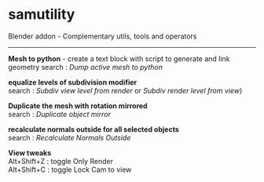 # samutility
Blender addon - Complementary utils, tools and operators

---

**Mesh to python** - create a text block with script to generate and link geometry
search : *Dump active mesh to python*

**equalize levels of subdivision modifier**  
search : *Subdiv view level from render* or *Subdiv render level from view*)

**Duplicate the mesh with rotation mirrored**  
search : *Duplicate object mirror*

**recalculate normals outside for all selected objects**  
search : *Recalculate Normals Outside*

**View tweaks**  
Alt+Shift+Z : toggle Only Render  
Alt+Shift+C : toggle Lock Cam to view
